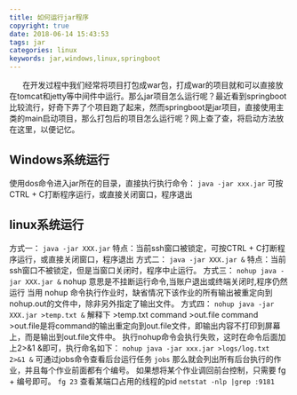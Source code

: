 ```yaml
---
title: 如何运行jar程序
copyright: true
date: 2018-06-14 15:43:53
tags: jar
categories: linux
keywords: jar,windows,linux,springboot
---
```

&nbsp;&nbsp;&nbsp;&nbsp;&nbsp;&nbsp;在开发过程中我们经常将项目打包成war包，打成war的项目就和可以直接放在tomcat和jetty等中间件中运行。那么jar项目怎么运行呢？最近看到springboot比较流行，好奇下弄了个项目跑了起来，然而springboot是jar项目，直接使用主类的main启动项目，那么打包后的项目怎么运行呢？网上查了查，将启动方法放在这里，以便记忆。
<!--more -->
## Windows系统运行 ##
使用dos命令进入jar所在的目录，直接执行执行命令：
    `java -jar xxx.jar`
可按CTRL + C打断程序运行，或直接关闭窗口，程序退出
## linux系统运行 ##
方式一：
    `java -jar XXX.jar`
特点：当前ssh窗口被锁定，可按CTRL + C打断程序运行，或直接关闭窗口，程序退出
方式二：
    `java -jar XXX.jar &`
特点：当前ssh窗口不被锁定，但是当窗口关闭时，程序中止运行。
方式三：
    `nohup java -jar XXX.jar &`
nohup 意思是不挂断运行命令,当账户退出或终端关闭时,程序仍然运行
当用 nohup 命令执行作业时，缺省情况下该作业的所有输出被重定向到nohup.out的文件中，除非另外指定了输出文件。
方式四：
    `nohup java -jar XXX.jar >temp.txt &`
解释下 >temp.txt
command >out.file
command >out.file是将command的输出重定向到out.file文件，即输出内容不打印到屏幕上，而是输出到out.file文件中。
执行nohup命令会执行失败，这时在命令后面加上2>&1 &即可，执行命名如下：
    `nohup java -jar xxx.jar >logs/log.txt 2>&1 &`
可通过jobs命令查看后台运行任务
    `jobs`
那么就会列出所有后台执行的作业，并且每个作业前面都有个编号。
如果想将某个作业调回前台控制，只需要 fg + 编号即可。
    `fg 23`
查看某端口占用的线程的pid
    `netstat -nlp |grep :9181`